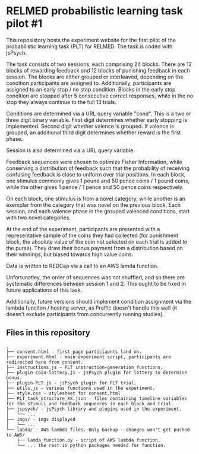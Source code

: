 # RELMED probabilistic learning task pilot #1
This reposistory hosts the experiment website for the first pilot of the probabilistic learning task (PLT) for RELMED. The task is coded with jsPsych.

The task consists of two sessions, each comprising 24 blocks. There are 12 blocks of rewarding feedback and 12 blocks of punishing feedback in each session. The blocks are either grouped or interleaved, depending on the condition participants are assigned to. Additionally, participants are assigned to an early stop / no stop condition. Blocks in the early stop condition are stopped after 5 consecutive correct responses, while in the no stop they always continue to the full 13 trials.

Conditions are determined via a URL query variable "cond". This is a two or three digit binary variable. First digit determines whether early stopping is implemented. Second digit whether valence is grouped. If valence is grouped, an additional third digit determines whether reward is the first phase.

Session is also determined via a URL query variable.

Feedback sequences were chosen to optimize Fisher Information, while conserving a distribution of feedback such that the probability of receiving confusing feedback is close to uniform over trial positions. In each block, one stimulus commonly gives 1 pound and 50 pence coins / 1 pound coins, while the other gives 1 pence / 1 pence and 50 pence coins respectively.

On each block, one stimulus is from a novel category, while another is an exemplar from the category that was novel on the previous block. Each session, and each valence phase in the grouped valenced conditions, start with two novel categories.

At the end of the experiment, participants are presented with a representative sample of the coins they had collected (for punishment block, the absolute value of the coin not selected on each trial is added to the purse). They draw their bonus payment from a distribution based on their winnings, but biased towards high value coins.

Data is written to REDCap via a call to an AWS lamda function.

Unfortunatley, the order of sequences was not shuffled, and so there are systematic differences between session 1 and 2. This ought to be fixed in future applications of this task.

Additionally, future versions should implement condition assignment via the lambda funciton / hosting server, as Prolfic doesn't handle this well (it doesn't exclude participants from concurrently running studies).

## Files in this repository
```
.
├── consent.html - first page particiapnts land on.
├── experiment.html - main experiment script, participants are redirected here from consent.
├── instructions.js - PLT instruction-generation functions.
├── plugin-coin-lottery.js - jsPsych plugin for lottery to determine bonus.
├── plugin-PLT.js - jsPsych plugin for PLT trial.
├── utils.js - various functions used in the experiment.
├── style.css - stylesheet for consent.html
├── PLT_task_structure_XX.json - files containing timeline variables for the stimuli and feedback sequences in each block and trial.
├── jspsych/ - jsPsych library and plugins used in the experiment.
│   └── ...
├── imgs/ - imgs displayed
│   └── ...
└── labda/ - AWS lambda files. Only backup - changes won't get pushed to AWS/
    ├── lamda_function.py - script of AWS lambda function.
    └── ... the rest is python packages needed for function.
```